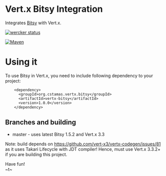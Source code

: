 # Vert.x Bitsy Integration

Integrates [Bitsy](https://bitbucket.org/lambdazen/bitsy) with Vert.x.

[![wercker status](https://app.wercker.com/status/5c403157d506664c07bfe3d2e5bf4d6b/m "wercker status")](https://app.wercker.com/project/bykey/5c403157d506664c07bfe3d2e5bf4d6b)

[![Maven](https://img.shields.io/maven-central/v/org.cstamas.vertx.bitsy/vertx-bitsy.svg)](https://repo1.maven.org/maven2/org/cstamas/vertx/bitsy/)

# Using it

To use Bitsy in Vert.x, you need to include following dependency to your project:

```
    <dependency>
      <groupId>org.cstamas.vertx.bitsy</groupId>
      <artifactId>vertx-bitsy</artifactId>
      <version>1.0.0</version>
    </dependency>

```

## Branches and building

* master - uses latest Bitsy 1.5.2 and Vert.x 3.3

Note: build depends on https://github.com/vert-x3/vertx-codegen/issues/81 as it uses Takari Lifecycle
with JDT compiler! Hence, must use Vert.x 3.3.2+ if you are building this project.


Have fun!  
~t~
